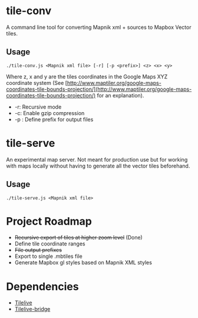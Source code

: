 # tile-conv
A command line tool for converting Mapnik xml + sources to Mapbox Vector tiles.

## Usage
```
./tile-conv.js <Mapnik xml file> [-r] [-p <prefix>] <z> <x> <y>
```
Where z, x and y are the tiles coordinates in the Google Maps XYZ coordinate system (See [http://www.maptiler.org/google-maps-coordinates-tile-bounds-projection/](http://www.maptiler.org/google-maps-coordinates-tile-bounds-projection/) for an explanation).

* -r: Recursive mode
* -c: Enable gzip compression
* -p <prefix>: Define prefix for output files

# tile-serve

An experimental map server. Not meant for production use but for working with maps locally without having to generate all the vector tiles beforehand.

## Usage
```
./tile-serve.js <Mapnik xml file>
```

# Project Roadmap

* ~~Recursive export of tiles at higher zoom level~~ (Done)
* Define tile coordinate ranges
* ~~File output prefixes~~
* Export to single .mbtiles file
* Generate Mapbox gl styles based on Mapnik XML styles

# Dependencies

* [Tilelive](https://github.com/mapbox/tilelive)
* [Tilelive-bridge](https://github.com/mapbox/tilelive-bridge)
